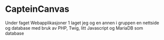 # CapteinCanvas
Under faget Webapplikasjoner 1 laget jeg og en annen i gruppen en nettside og database med bruk av PHP, Twig, litt Javascript og MariaDB som database
